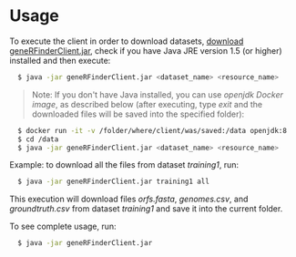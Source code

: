 # Usage

To execute the client in order to download datasets, [download geneRFinderClient.jar](https://github.com/kriowloo/raissa/raw/master/geneRFinderClient.jar), check if you have Java JRE version 1.5 (or higher) installed and then execute:

```sh
  $ java -jar geneRFinderClient.jar <dataset_name> <resource_name>
```
> Note: If you don't have Java installed, you can use *openjdk Docker image*, as described below (after executing, type *exit* and the downloaded files will be saved into the specified folder):

```sh
  $ docker run -it -v /folder/where/client/was/saved:/data openjdk:8
  $ cd /data
  $ java -jar geneRFinderClient.jar <dataset_name> <resource_name>
```


Example: to download all the files from dataset *training1*, run:

```sh
  $ java -jar geneRFinderClient.jar training1 all
```
This execution will download files *orfs.fasta*, *genomes.csv*, and *groundtruth.csv* from dataset *training1* and save it into the current folder.

To see complete usage, run:

```sh
  $ java -jar geneRFinderClient.jar
```
